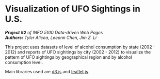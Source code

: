 # Visualization of UFO Sightings in U.S.
**_Project #2_** _of INFO 5100 Data-driven Web Pages_<br/>
**_Authors:_** _Tyler Alicea, Leeann Chen, Jim Z. Li_

This project uses datasets of level of alcohol consumption by state (2002 - 2012) and reports of UFO sighitings by city (2002 - 2012) to visualize the pattern of UFO sightings by geographical region and by alcohol consumption level. 

Main libraries used are [d3.js](https://d3js.org) and [leaflet.js](http://leafletjs.com).
